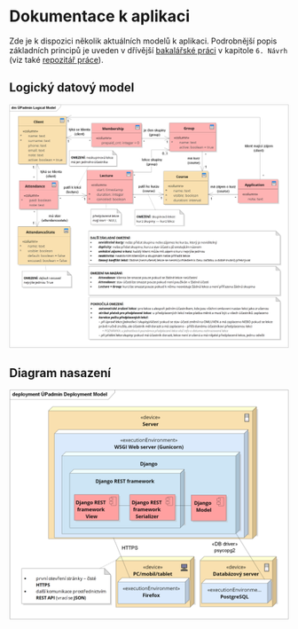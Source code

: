 # Dokumentace k aplikaci
Zde je k dispozici několik aktuálních modelů k aplikaci. Podrobnější popis základních principů je uveden v dřívější [bakalářské práci](https://github.com/rodlukas/bachelors-thesis/raw/master/BP.pdf) v kapitole `6. Návrh` (viz také [repozitář práce](https://github.com/rodlukas/bachelors-thesis)).

## Logický datový model
[![logický datový model](images/logical-model.png)](https://raw.githubusercontent.com/rodlukas/UP-admin/master/docs/images/logical-model.png)

## Diagram nasazení
[![diagram nasazení](images/deployment-model.png)](https://raw.githubusercontent.com/rodlukas/UP-admin/master/docs/images/deployment-model.png)
